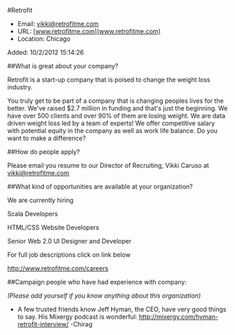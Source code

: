 #Retrofit

* Email: [vikki@retrofitme.com](mailto:vikki@retrofitme.com)
* URL: [www.retrofitme.com](www.retrofitme.com)
* Location: Chicago

Added: 10/2/2012 15:14:26

##What is great about your company?

Retrofit is a start-up company that is poised to change the weight loss industry. 

You truly get to be part of a company that is changing peoples lives for the better. We've raised $2.7 million in funding and that's just the beginning. We have over 500 clients and over 90% of them are losing weight. We are data driven weight loss led by a team of experts! We offer competitive salary with potential equity in the company as well as work life balance. Do you want to make a difference? 

##How do people apply?

Please email you resume to our Director of Recruiting, Vikki Caruso at vikki@retrofitme.com

##What kind of opportunities are available at your organization?

We are currently hiring 



Scala Developers

HTML/CSS Website Developers

Senior Web 2.0 UI Designer and Developer



For full job descriptions click on link below

http://www.retrofitme.com/careers

##Campaign people who have had experience with company:

*(Please add yourself if you know anything about this organization)*

* A few trusted friends know Jeff Hyman, the CEO, have very good things to say. His Mixergy podcast is wonderful: http://mixergy.com/hyman-retrofit-interview/ -Chirag


    
